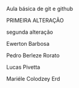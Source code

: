 Aula básica de git e github

PRIMEIRA ALTERAÇÃO

segunda alteração

Ewerton Barbosa

Pedro Berleze Rorato

Lucas Pivetta

Mariéle Colodzey Erd